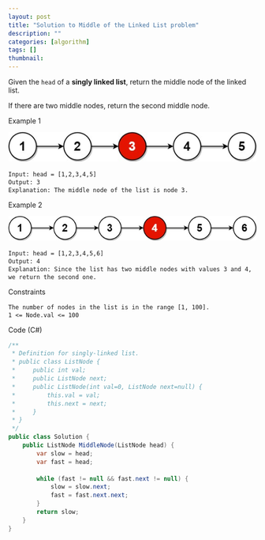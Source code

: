 ```yaml
---
layout: post
title: "Solution to Middle of the Linked List problem"
description: ""
categories: [algorithm]
tags: []
thumbnail:
---
```


Given the `head` of a **singly linked list**, return the middle node of the linked list.

If there are two middle nodes, return the second middle node.

Example 1

![Alt Text](/files/2021-11-27-solution-to-middle-of-the-linked-list-problem/lc-midlist1.jpg)

```
Input: head = [1,2,3,4,5]
Output: 3
Explanation: The middle node of the list is node 3.
```

Example 2

![Alt Text](/files/2021-11-27-solution-to-middle-of-the-linked-list-problem/lc-midlist2.jpg)

```
Input: head = [1,2,3,4,5,6]
Output: 4
Explanation: Since the list has two middle nodes with values 3 and 4, we return the second one.
```

Constraints
```
The number of nodes in the list is in the range [1, 100].
1 <= Node.val <= 100
```

<!-- more -->

Code (C#)

```csharp
/**
 * Definition for singly-linked list.
 * public class ListNode {
 *     public int val;
 *     public ListNode next;
 *     public ListNode(int val=0, ListNode next=null) {
 *         this.val = val;
 *         this.next = next;
 *     }
 * }
 */
public class Solution {
    public ListNode MiddleNode(ListNode head) {
        var slow = head;
        var fast = head;

        while (fast != null && fast.next != null) {
            slow = slow.next;
            fast = fast.next.next;
        }
        return slow;
    }
}
```
